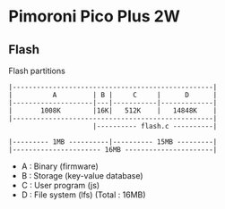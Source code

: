 # Pimoroni Pico Plus 2W

## Flash

Flash partitions

```
|--------------------------------------------------|
|          A         | B |     C     |      D      |
|--------------------|---|-----------|-------------|
|       1008K        |16K|   512K    |   14848K    |
|--------------------------------------------------|
                     |---------- flash.c ----------|

|--------- 1MB ----------|---------- 15MB ---------|
|---------------------- 16MB ----------------------|
```

- A : Binary (firmware)
- B : Storage (key-value database)
- C : User program (js)
- D : File system (lfs)
  (Total : 16MB)
